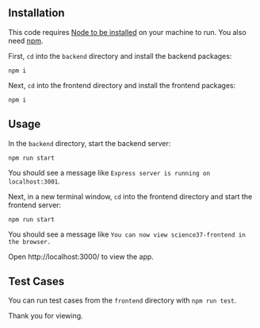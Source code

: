 ## Installation
This code requires [Node to be installed](https://nodejs.org/en/download/) on your machine to run.  You also need [npm](https://www.npmjs.com/get-npm).

First, `cd` into the `backend` directory and install the backend packages:

```
npm i
```

Next, `cd` into the frontend directory and install the frontend packages:

```
npm i
```

## Usage

In the `backend` directory, start the backend server:

```
npm run start
```

You should see a message like `Express server is running on localhost:3001`.

Next, in a new terminal window, `cd` into the frontend directory and start the frontend server:

```
npm run start
```

You should see a message like `You can now view science37-frontend in the browser.`

Open http://localhost:3000/ to view the app.

## Test Cases

You can run test cases from the `frontend` directory with `npm run test`.


Thank you for viewing.